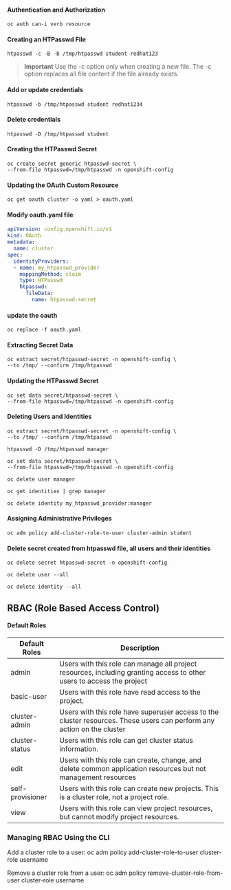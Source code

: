 #### Authentication and Authorization
    oc auth can-i verb resource

#### Creating an HTPasswd  File
    htpasswd -c -B -b /tmp/htpasswd student redhat123
>**Important**
> Use the -c option only when creating a new file. The -c option replaces all file content if the file already exists.

#### Add or update credentials
    htpasswd -b /tmp/htpasswd student redhat1234

#### Delete credentials
    htpasswd -D /tmp/htpasswd student

#### Creating the HTPasswd Secret
    oc create secret generic htpasswd-secret \
    --from-file htpasswd=/tmp/htpasswd -n openshift-config

#### Updating the OAuth Custom Resource
    oc get oauth cluster -o yaml > oauth.yaml
    
#### Modify oauth.yaml file
```yaml
apiVersion: config.openshift.io/v1
kind: OAuth
metadata:
  name: cluster
spec:
  identityProviders:
  - name: my_htpasswd_provider
    mappingMethod: claim
    type: HTPasswd
    htpasswd:
      fileData:
        name: htpasswd-secret
```    
#### update the oauth
    oc replace -f oauth.yaml

#### Extracting Secret Data
    oc extract secret/htpasswd-secret -n openshift-config \
    --to /tmp/ --confirm /tmp/htpasswd

#### Updating the HTPasswd Secret
    oc set data secret/htpasswd-secret \
    --from-file htpasswd=/tmp/htpasswd -n openshift-config

#### Deleting Users and Identities
    oc extract secret/htpasswd-secret -n openshift-config \
    --to /tmp/ --confirm /tmp/htpasswd

    htpasswd -D /tmp/htpasswd manager

    oc set data secret/htpasswd-secret \
    --from-file htpasswd=/tmp/htpasswd -n openshift-config

    oc delete user manager

    oc get identities | grep manager

    oc delete identity my_htpasswd_provider:manager

#### Assigning Administrative Privileges
    oc adm policy add-cluster-role-to-user cluster-admin student

#### Delete secret created from htpasswd file, all users and their identities
    oc delete secret htpasswd-secret -n openshift-config

    oc delete user --all

    oc delete identity --all


## RBAC (Role Based Access Control)

#### Default Roles

| Default Roles            | Description                                                                                                                         |
| -------------------------| ------------------------------------------------------------------------------------------------------------------------------------|
| admin                    | Users with this role can manage all project resources, including granting access to other users to access the project               |
| basic-user               | Users with this role have read access to the project.                                                                               |
| cluster-admin            | Users with this role have superuser access to the cluster resources. These users can perform any action on the cluster              |
| cluster-status           | Users with this role can get cluster status information.                                                                            |
| edit                     | Users with this role can create, change, and delete common application resources but not management resources                       |
| self-provisioner         | Users with this role can create new projects. This is a cluster role, not a project role.                                           |
| view                     | Users with this role can view project resources, but cannot modify project resources.                                               |

### Managing RBAC Using the CLI
Add a cluster role to a user:
    oc adm policy add-cluster-role-to-user cluster-role username

Remove a cluster role from a user:
    oc adm policy remove-cluster-role-from-user cluster-role username
    